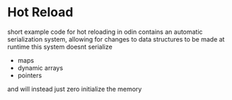 # Hot Reload
short example code for hot reloading in odin
contains an automatic serialization system, allowing for changes to data structures to be made at runtime
this system doesnt serialize
  - maps
  - dynamic arrays
  - pointers
    
and will instead just zero initialize the memory
